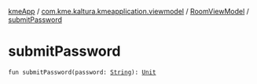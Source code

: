 [kmeApp](../../index.md) / [com.kme.kaltura.kmeapplication.viewmodel](../index.md) / [RoomViewModel](index.md) / [submitPassword](./submit-password.md)

# submitPassword

`fun submitPassword(password: `[`String`](https://kotlinlang.org/api/latest/jvm/stdlib/kotlin/-string/index.html)`): `[`Unit`](https://kotlinlang.org/api/latest/jvm/stdlib/kotlin/-unit/index.html)